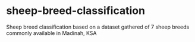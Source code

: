# sheep-breed-classification
Sheep breed classification based on a dataset gathered of 7 sheep breeds commonly available in Madinah, KSA
